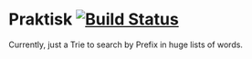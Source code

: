 # Praktisk [![Build Status](https://travis-ci.org/UnknitSplash/Praktisk.svg?branch=master)](https://travis-ci.org/UnknitSplash/Praktisk)
Currently, just a Trie to search by Prefix in huge lists of words.
